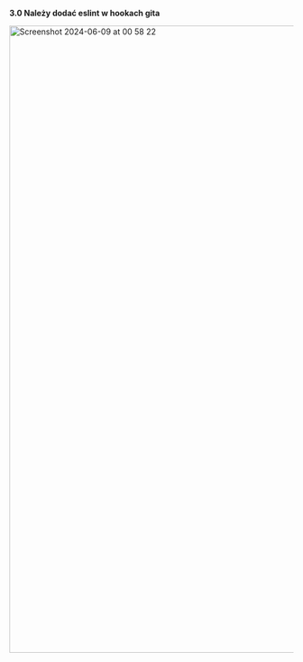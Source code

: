 **3.0 Należy dodać eslint w hookach gita**    

<img width="1111" alt="Screenshot 2024-06-09 at 00 58 22" src="https://github.com/rabarbar15/projektowanie-obiektowe/assets/167764560/39dbc684-8033-460b-8e9d-1a9614bd720b">



